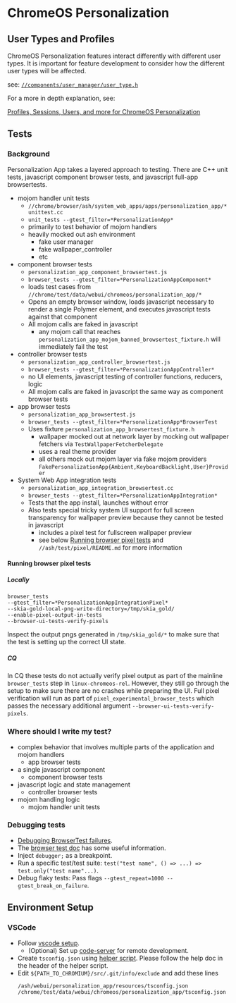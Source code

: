 # ChromeOS Personalization

## User Types and Profiles

ChromeOS Personalization features interact differently with different user
types. It is important for feature development to consider how the different
user types will be affected.

see: [`//components/user_manager/user_type.h`](../../../components/user_manager/user_type.h)

For a more in depth explanation, see:

[Profiles, Sessions, Users, and more for ChromeOS Personalization](http://go/chromeos-personalization-user-types)

## Tests

### Background

Personalization App takes a layered approach to testing. There are C++ unit
tests, javascript component browser tests, and javascript full-app browsertests.

* mojom handler unit tests
  * `//chrome/browser/ash/system_web_apps/apps/personalization_app/*unittest.cc`
  * `unit_tests --gtest_filter=*PersonalizationApp*`
  * primarily to test behavior of mojom handlers
  * heavily mocked out ash environment
    * fake user manager
    * fake wallpaper\_controller
    * etc
* component browser tests
  * `personalization_app_component_browsertest.js`
  * `browser_tests --gtest_filter=*PersonalizationAppComponent*`
  * loads test cases from `//chrome/test/data/webui/chromeos/personalization_app/*`
  * Opens an empty browser window, loads javascript necessary to render a
    single Polymer element, and executes javascript tests against that component
  * All mojom calls are faked in javascript
    * any mojom call that reaches
    `personalization_app_mojom_banned_browsertest_fixture.h`
    will immediately fail the test
* controller browser tests
  * `personalization_app_controller_browsertest.js`
  * `browser_tests --gtest_filter=*PersonalizationAppController*`
  * no UI elements, javascript testing of controller functions, reducers, logic
  * All mojom calls are faked in javascript the same way as component browser
  tests
* app browser tests
  * `personalization_app_browsertest.js`
  * `browser_tests --gtest_filter=*PersonalizationApp*BrowserTest`
  * Uses fixture `personalization_app_browsertest_fixture.h`
    * wallpaper mocked out at network layer by mocking out wallpaper fetchers
    via `TestWallpaperFetcherDelegate`
    * uses a real theme provider
    * all others mock out mojom layer via fake mojom providers
    `FakePersonalizationApp{Ambient,KeyboardBacklight,User}Provider`
* System Web App integration tests
  * `personalization_app_integration_browsertest.cc`
  * `browser_tests --gtest_filter=*PersonalizationAppIntegration*`
  * Tests that the app install, launches without error
  * Also tests special tricky system UI support for full screen transparency for
  wallpaper preview because they cannot be tested in javascript
    * includes a pixel test for fullscreen wallpaper preview
    * see below [Running browser pixel tests](#running-browser-pixel-tests) and
    `//ash/test/pixel/README.md` for more information

#### Running browser pixel tests

##### Locally

```
browser_tests
--gtest_filter=*PersonalizationAppIntegrationPixel*
--skia-gold-local-png-write-directory=/tmp/skia_gold/
--enable-pixel-output-in-tests
--browser-ui-tests-verify-pixels
```

Inspect the output pngs generated in `/tmp/skia_gold/*` to make sure that the
test is setting up the correct UI state.

##### CQ

In CQ these tests do not actually verify pixel output as part of the mainline
`browser_tests` step in `linux-chromeos-rel`. However, they still go through
the setup to make sure there are no crashes while preparing the UI. Full pixel
verification will run as part of `pixel_experimental_browser_tests` which passes
the necessary additional argument `--browser-ui-tests-verify-pixels`.

### Where should I write my test?

* complex behavior that involves multiple parts of the application and mojom
handlers
  * app browser tests
* a single javascript component
  * component browser tests
* javascript logic and state management
  * controller browser tests
* mojom handling logic
  * mojom handler unit tests

### Debugging tests
* [Debugging BrowserTest failures](https://g3doc.corp.google.com/chrome/chromeos/system_services_team/dev_instructions/g3doc/debugging.md#debugging-browsertest-failures).
* The [browser test doc](https://www.chromium.org/developers/testing/browser-tests/#debugging)
has some useful information.
* Inject `debugger;` as a breakpoint.
* Run a specific test/test suite: `test("test name", () => ...) => test.only("test name"...)`.
* Debug flaky tests: Pass flags `--gtest_repeat=1000 --gtest_break_on_failure`.

## Environment Setup
### VSCode

- Follow [vscode setup](https://chromium.googlesource.com/chromium/src/+/HEAD/docs/vscode.md).
  - (Optional) Set up [code-server](http://go/vscode/remote_development_via_web) for remote development.
- Create `tsconfig.json` using [helper script](https://chromium.googlesource.com/chromium/src/+/HEAD/ash/webui/personalization_app/tools/gen_tsconfig.py).
  Please follow the help doc in the header of the helper script.
- Edit `${PATH_TO_CHROMIUM}/src/.git/info/exclude` and add these lines
  ```
  /ash/webui/personalization_app/resources/tsconfig.json
  /chrome/test/data/webui/chromeos/personalization_app/tsconfig.json
  ```
